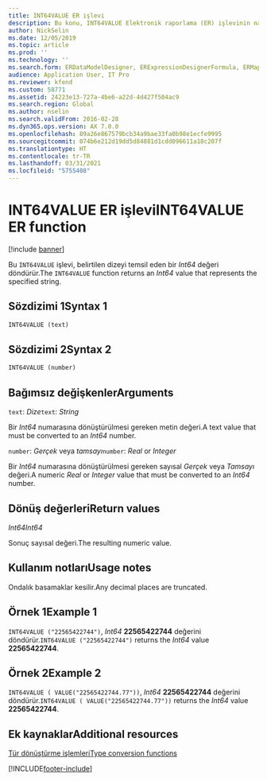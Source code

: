 ```yaml
---
title: INT64VALUE ER işlevi
description: Bu konu, INT64VALUE Elektronik raporlama (ER) işlevinin nasıl kullanıldığı hakkında bilgi sağlar.
author: NickSelin
ms.date: 12/05/2019
ms.topic: article
ms.prod: ''
ms.technology: ''
ms.search.form: ERDataModelDesigner, ERExpressionDesignerFormula, ERMappedFormatDesigner, ERModelMappingDesigner
audience: Application User, IT Pro
ms.reviewer: kfend
ms.custom: 58771
ms.assetid: 24223e13-727a-4be6-a22d-4d427f504ac9
ms.search.region: Global
ms.author: nselin
ms.search.validFrom: 2016-02-28
ms.dyn365.ops.version: AX 7.0.0
ms.openlocfilehash: 89a26e867579bcb34a9bae33fa0b98e1ecfe9995
ms.sourcegitcommit: 074b6e212d19dd5d84881d1cdd096611a18c207f
ms.translationtype: HT
ms.contentlocale: tr-TR
ms.lasthandoff: 03/31/2021
ms.locfileid: "5755408"
---
```

# <a name="int64value-er-function"></a><span data-ttu-id="6bcf2-103">INT64VALUE ER işlevi</span><span class="sxs-lookup"><span data-stu-id="6bcf2-103">INT64VALUE ER function</span></span>

[!include [banner](../includes/banner.md)]

<span data-ttu-id="6bcf2-104">Bu `INT64VALUE` işlevi, belirtilen dizeyi temsil eden bir *Int64* değeri döndürür.</span><span class="sxs-lookup"><span data-stu-id="6bcf2-104">The `INT64VALUE` function returns an *Int64* value that represents the specified string.</span></span>

## <a name="syntax-1"></a><span data-ttu-id="6bcf2-105">Sözdizimi 1</span><span class="sxs-lookup"><span data-stu-id="6bcf2-105">Syntax 1</span></span>

```vb
INT64VALUE (text)
```

## <a name="syntax-2"></a><span data-ttu-id="6bcf2-106">Sözdizimi 2</span><span class="sxs-lookup"><span data-stu-id="6bcf2-106">Syntax 2</span></span>

```vb
INT64VALUE (number)
```

## <a name="arguments"></a><span data-ttu-id="6bcf2-107">Bağımsız değişkenler</span><span class="sxs-lookup"><span data-stu-id="6bcf2-107">Arguments</span></span>

<span data-ttu-id="6bcf2-108">`text`: *Dize*</span><span class="sxs-lookup"><span data-stu-id="6bcf2-108">`text`: *String*</span></span>

<span data-ttu-id="6bcf2-109">Bir *Int64* numarasına dönüştürülmesi gereken metin değeri.</span><span class="sxs-lookup"><span data-stu-id="6bcf2-109">A text value that must be converted to an *Int64* number.</span></span>

<span data-ttu-id="6bcf2-110">`number`: *Gerçek* veya *tamsayı*</span><span class="sxs-lookup"><span data-stu-id="6bcf2-110">`number`: *Real* or *Integer*</span></span>

<span data-ttu-id="6bcf2-111">Bir *Int64* numarasına dönüştürülmesi gereken sayısal *Gerçek* veya *Tamsayı* değeri.</span><span class="sxs-lookup"><span data-stu-id="6bcf2-111">A numeric *Real* or *Integer* value that must be converted to an *Int64* number.</span></span>

## <a name="return-values"></a><span data-ttu-id="6bcf2-112">Dönüş değerleri</span><span class="sxs-lookup"><span data-stu-id="6bcf2-112">Return values</span></span>

<span data-ttu-id="6bcf2-113">*Int64*</span><span class="sxs-lookup"><span data-stu-id="6bcf2-113">*Int64*</span></span>

<span data-ttu-id="6bcf2-114">Sonuç sayısal değeri.</span><span class="sxs-lookup"><span data-stu-id="6bcf2-114">The resulting numeric value.</span></span>

## <a name="usage-notes"></a><span data-ttu-id="6bcf2-115">Kullanım notları</span><span class="sxs-lookup"><span data-stu-id="6bcf2-115">Usage notes</span></span>

<span data-ttu-id="6bcf2-116">Ondalık basamaklar kesilir.</span><span class="sxs-lookup"><span data-stu-id="6bcf2-116">Any decimal places are truncated.</span></span>

## <a name="example-1"></a><span data-ttu-id="6bcf2-117">Örnek 1</span><span class="sxs-lookup"><span data-stu-id="6bcf2-117">Example 1</span></span>

<span data-ttu-id="6bcf2-118">`INT64VALUE ("22565422744")`, *Int64* **22565422744** değerini döndürür.</span><span class="sxs-lookup"><span data-stu-id="6bcf2-118">`INT64VALUE ("22565422744")` returns the *Int64* value **22565422744**.</span></span>

## <a name="example-2"></a><span data-ttu-id="6bcf2-119">Örnek 2</span><span class="sxs-lookup"><span data-stu-id="6bcf2-119">Example 2</span></span>

<span data-ttu-id="6bcf2-120">`INT64VALUE ( VALUE("22565422744.77"))`, *Int64* **22565422744** değerini döndürür.</span><span class="sxs-lookup"><span data-stu-id="6bcf2-120">`INT64VALUE ( VALUE("22565422744.77"))` returns the *Int64* value **22565422744**.</span></span>

## <a name="additional-resources"></a><span data-ttu-id="6bcf2-121">Ek kaynaklar</span><span class="sxs-lookup"><span data-stu-id="6bcf2-121">Additional resources</span></span>

[<span data-ttu-id="6bcf2-122">Tür dönüştürme işlemleri</span><span class="sxs-lookup"><span data-stu-id="6bcf2-122">Type conversion functions</span></span>](er-functions-category-type-conversion.md)


[!INCLUDE[footer-include](../../../includes/footer-banner.md)]